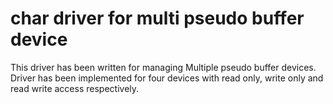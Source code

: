 # char driver for multi pseudo buffer device
This driver has been written for managing Multiple pseudo buffer devices.
Driver has been implemented for four devices with read only, write only and read write access respectively.
